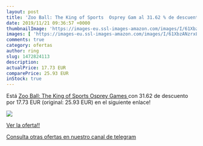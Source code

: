 ```yaml
---
layout: post
title: 'Zoo Ball: The King of Sports  Osprey Gam al 31.62 % de descuento'
date: 2019/11/21 09:36:57 +0000
thumbnailImage: 'https://images-eu.ssl-images-amazon.com/images/I/61XbzANzrxL._SL200_.jpg'
images: [ 'https://images-eu.ssl-images-amazon.com/images/I/61XbzANzrxL._SL200_.jpg' ]
comments: true
category: ofertas
author: ring
slug: 1472824113
description:
actualPrice: 17.73 EUR
comparePrice: 25.93 EUR
inStock: true
---
```


Está [Zoo Ball: The King of Sports  Osprey Games ](https://www.amazon.com/dp/1472824113/?tag=redken08-20) con 31.62 de descuento por 17.73 EUR (original: 25.93 EUR) en el siguiente enlace!

[![](https://images-eu.ssl-images-amazon.com/images/I/61XbzANzrxL._SL200_.jpg)](https://www.amazon.com/dp/1472824113/?tag=redken08-20)

[Ver la oferta!!](https://www.amazon.com/dp/1472824113/?tag=redken08-20)

[Consulta otras ofertas en nuestro canal de telegram](https://t.me/s/ofertas25)
